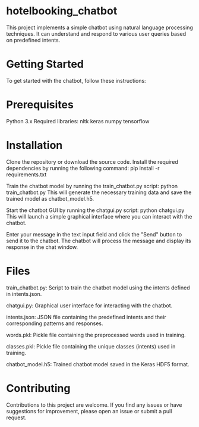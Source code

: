 # hotelbooking_chatbot

This project implements a simple chatbot using natural language processing techniques. It can understand and respond to various user queries based on predefined intents.

# Getting Started
To get started with the chatbot, follow these instructions:

# Prerequisites
Python 3.x
Required libraries: 
nltk
keras
numpy
tensorflow


# Installation
Clone the repository or download the source code.
Install the required dependencies by running the following command:
pip install -r requirements.txt


Train the chatbot model by running the train_chatbot.py script:
python train_chatbot.py
This will generate the necessary training data and save the trained model as chatbot_model.h5.

Start the chatbot GUI by running the chatgui.py script:
python chatgui.py
This will launch a simple graphical interface where you can interact with the chatbot.

Enter your message in the text input field and click the "Send" button to send it to the chatbot. The chatbot will process the message and display its response in the chat window.

# Files
train_chatbot.py: Script to train the chatbot model using the intents defined in intents.json.

chatgui.py: Graphical user interface for interacting with the chatbot.

intents.json: JSON file containing the predefined intents and their corresponding patterns and responses.

words.pkl: Pickle file containing the preprocessed words used in training.

classes.pkl: Pickle file containing the unique classes (intents) used in training.

chatbot_model.h5: Trained chatbot model saved in the Keras HDF5 format.

# Contributing
Contributions to this project are welcome. If you find any issues or have suggestions for improvement, please open an issue or submit a pull request.
